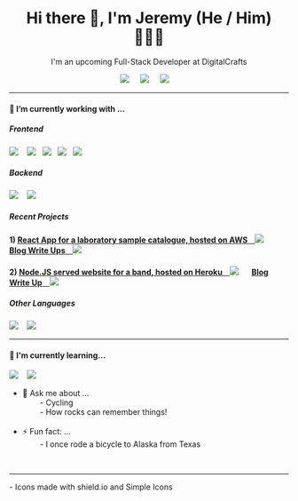 <h1 align='center'> Hi there 👋, I'm Jeremy (He / Him) 👨🏻‍💻 </h1>

<p align='center'>
  I'm an upcoming Full-Stack Developer at DigitalCrafts 
</p>

<p align='center'>
  <!-- Ghost Logo -->
  <a href="https://jeremyroussel.com"><img src="https://img.shields.io/badge/Personal-%23738A94.svg?&style=for-the-badge&logo=ghost&logoColor=white"/></a>&nbsp;&nbsp;&nbsp;&nbsp;
  <!-- LinkedIn -->
  <a href="https://www.linkedin.com/in/jeremyroussel/"><img src="https://img.shields.io/badge/linkedin-%230077B5.svg?&style=for-the-badge&logo=linkedin&logoColor=white" /></a>&nbsp;&nbsp;&nbsp;&nbsp;
  <!-- Email -->
  <a href="mailto:jeremyroussel@hey.com?subject=Hello%20Jeremy!"><img src="https://img.shields.io/badge/email-%23D14836.svg?&style=for-the-badge&logo=hey&logoColor=white" /></a>&nbsp;&nbsp;&nbsp;&nbsp;

</p>


<hr>

<h4> 🔭 I’m currently working with ...</h4>


<h5> Frontend</h5>
<p >
  <!-- React -->
  <img src="https://img.shields.io/badge/react%20-%2361DAFB.svg?&style=for-the-badge&logo=react&logoColor=white" />&nbsp;&nbsp;&nbsp;
  <!-- HTML 5 -->
  <img src="https://img.shields.io/badge/html5%20-%23e34f26.svg?&style=for-the-badge&logo=html5&logoColor=white" />&nbsp;&nbsp;
  <!-- CSS -->
  <img src="https://img.shields.io/badge/css3%20-%231572B6.svg?&style=for-the-badge&logo=css3&logoColor=white" />&nbsp;&nbsp;
  <!-- JavaScript -->
  <img src="https://img.shields.io/badge/javascript%20-%238B8B8B.svg?&style=for-the-badge&logo=javascript&logoColor=white" />&nbsp;&nbsp;
  <!-- D3 -->
  <img src="https://img.shields.io/badge/d3.js%20-%23F9A03C.svg?&style=for-the-badge&logo=d3.js&logoColor=white" />&nbsp;&nbsp;
</p>

<h5> Backend</h5>
<p>
  <!-- Node -->
  <img src="https://img.shields.io/badge/node.js%20-%23339933.svg?&style=for-the-badge&logo=node.js&logoColor=white" />&nbsp;&nbsp;&nbsp;
  <!-- PostgreSQL -->
  <img src="https://img.shields.io/badge/PostgreSQL%20-%23336791.svg?&style=for-the-badge&logo=postgresql&logoColor=white" />&nbsp;&nbsp;&nbsp;
</p>

<h5>Recent Projects</h5>
<p>
  <h4>
  1) 
  <!-- Rock Catalogue -->
  <a href="http://ec2-3-136-155-142.us-east-2.compute.amazonaws.com/">React App for a laboratory sample catalogue, hosted on AWS &nbsp;&nbsp;&nbsp;<img src="https://img.shields.io/badge/react%20-%2361DAFB.svg?&style=for-the-badge&logo=react&logoColor=white" /></a>&nbsp;&nbsp;&nbsp;&nbsp;&nbsp;&nbsp;
  <a href="https://jeremyroussel.com/tag/tuturials/">Blog Write Ups &nbsp;&nbsp;&nbsp;<img src="https://img.shields.io/badge/Personal-%23738A94.svg?&style=for-the-badge&logo=ghost&logoColor=white"/></a>
  </h4>
  <h4>
  2) 
  <!-- First Node Website -->
  <a href="https://protected-temple-29912.herokuapp.com/">Node.JS served website for a band, hosted on Heroku &nbsp;&nbsp;&nbsp;<img src="https://img.shields.io/badge/node.js%20-%23339933.svg?&style=for-the-badge&logo=node.js&logoColor=white" /></a>&nbsp;&nbsp;&nbsp;&nbsp;&nbsp;&nbsp;
  <a href="https://jeremyroussel.com/first-back-end-project/">Blog Write Up &nbsp;&nbsp;&nbsp;<img src="https://img.shields.io/badge/Personal-%23738A94.svg?&style=for-the-badge&logo=ghost&logoColor=white"/></a>
  </h4>
</p>

<h5>Other Languages</h5>
<p >
  <!-- Arduino -->
  <img src="https://img.shields.io/badge/arduino%20-%2300979d.svg?&style=for-the-badge&logo=arduino&logoColor=white" />&nbsp;&nbsp;&nbsp;
  <!-- Python -->
  <img src="https://img.shields.io/badge/python%20-%233776AB.svg?&style=for-the-badge&logo=python&logoColor=white" />&nbsp;&nbsp;&nbsp;
</p>
<hr>

<h4>🌱 I'm currently learning...</h4>
<p >
  <!-- Next.js -->
  <img src="https://img.shields.io/badge/next.js%20-%23000000.svg?&style=for-the-badge&logo=next.js&logoColor=white" />&nbsp;&nbsp;&nbsp;
  <!-- MongoDB -->
  <img src="https://img.shields.io/badge/mongodb%20-%2347A248.svg?&style=for-the-badge&logo=mongodb&logoColor=white" />&nbsp;&nbsp;&nbsp;
</p>

<p>

- 💬 Ask me about ...
  <br>
&nbsp;&nbsp;&nbsp;&nbsp;&nbsp;&nbsp;&nbsp;&nbsp;- Cycling
  <br>
&nbsp;&nbsp;&nbsp;&nbsp;&nbsp;&nbsp;&nbsp;&nbsp;- How rocks can remember things!
  <br><br>
- ⚡ Fun fact: ...
  <br>
&nbsp;&nbsp;&nbsp;&nbsp;&nbsp;&nbsp;&nbsp;&nbsp;- I once rode a bicycle to Alaska from Texas
</p>

<br>
<hr>

<p>
  - Icons made with shield.io and Simple Icons
</p>
<!--

- 🤔 I’m looking for help with ...
 <br>
&nbsp;&nbsp;&nbsp;&nbsp;&nbsp;&nbsp;&nbsp;&nbsp;- real-time integration of components that affect SQL entries
  <br><br>

**JeremyRoussel/JeremyRoussel** is a ✨ _special_ ✨ repository because its `README.md` (this file) appears on your GitHub profile.

Here are some ideas to get you started:

- 🔭 I’m currently working on ...
- 🌱 I’m currently learning ...
- 👯 I’m looking to collaborate on ...
- 🤔 I’m looking for help with ...
- 💬 Ask me about ...
- 📫 How to reach me: ...
- 😄 Pronouns: ...
- ⚡ Fun fact: ...
-->
